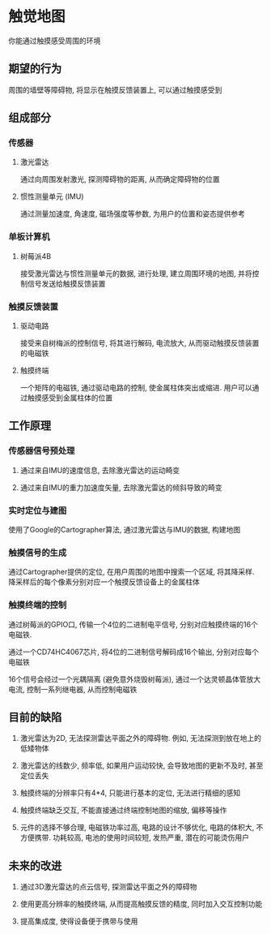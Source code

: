 # 触觉地图

你能通过触摸感受周围的环境

## 期望的行为

周围的墙壁等障碍物, 将显示在触摸反馈装置上, 可以通过触摸感受到

## 组成部分

### 传感器

1. 激光雷达

    通过向周围发射激光, 探测障碍物的距离, 从而确定障碍物的位置

1. 惯性测量单元 (IMU)

    通过测量加速度, 角速度, 磁场强度等参数, 为用户的位置和姿态提供参考

### 单板计算机

1. 树莓派4B

    接受激光雷达与惯性测量单元的数据, 进行处理, 建立周围环境的地图, 并将控制信号发送给触摸反馈装置

### 触摸反馈装置

1. 驱动电路

    接受来自树梅派的控制信号, 将其进行解码, 电流放大, 从而驱动触摸反馈装置的电磁铁

1. 触摸终端

    一个矩阵的电磁铁, 通过驱动电路的控制, 使金属柱体突出或缩进. 用户可以通过触摸感受到金属柱体的位置

## 工作原理

### 传感器信号预处理

1. 通过来自IMU的速度信息, 去除激光雷达的运动畸变

1. 通过来自IMU的重力加速度矢量, 去除激光雷达的倾斜导致的畸变

### 实时定位与建图

使用了Google的Cartographer算法, 通过激光雷达与IMU的数据, 构建地图

### 触摸信号的生成

通过Cartographer提供的定位, 在用户周围的地图中搜索一个区域, 将其降采样. 降采样后的每个像素分别对应一个触摸反馈设备上的金属柱体

### 触摸终端的控制

通过树莓派的GPIO口, 传输一个4位的二进制电平信号, 分别对应触摸终端的16个电磁铁.

通过一个CD74HC4067芯片, 将4位的二进制信号解码成16个输出, 分别对应每个电磁铁

16个信号会经过一个光耦隔离 (避免意外烧毁树莓派), 通过一个达灵顿晶体管放大电流, 控制一系列继电器, 从而控制电磁铁

## 目前的缺陷

1. 激光雷达为2D, 无法探测雷达平面之外的障碍物. 例如, 无法探测到放在地上的低矮物体

1. 激光雷达的线数少, 频率低, 如果用户运动较快, 会导致地图的更新不及时, 甚至定位丢失

1. 触摸终端的分辨率只有4*4, 只能进行基本的定位, 无法进行精细的感知

1. 触摸终端缺乏交互, 不能直接通过终端控制地图的缩放, 偏移等操作

1. 元件的选择不够合理, 电磁铁功率过高, 电路的设计不够优化, 电路的体积大, 不方便携带. 功耗较高, 电池的使用时间较短, 发热严重, 潜在的可能烫伤用户

## 未来的改进

1. 通过3D激光雷达的点云信号, 探测雷达平面之外的障碍物

1. 使用更高分辨率的触摸终端, 从而提高触摸反馈的精度, 同时加入交互控制功能

1. 提高集成度, 使得设备便于携带与使用
